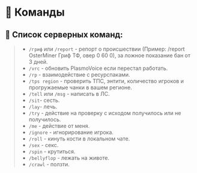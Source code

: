 # 🔐 Команды
## 🔖 Список серверных команд:
> - `/гриф` или `/report` - репорт о происшествии (Пример: /report OsterMiner Гриф ТФ, овер 0 60 0), за ложное показание бан от 3 дней.
> - `/vrc` - обновить PlasmoVoice если перестал работать.
> - `/rp` - взаимодействие с ресурспаками.
> - `/tps region` - проверить ТПС, энтити, количество игроков и прогружаемые чанки в вашем регионе.
> - `/tell` или `/msg` - написать в ЛС.
> - `/sit`- сесть.
> - `/lay`- лечь.
> - `/try` - действие на проверку с исходом получилось или не получилось.
> - `/me` - действие от меня.
> - `/ignore` - игнорирование игрока.
> - `/roll` - кинуть кости в локальном чате.
> - `/sex` - секс.
> - `/spin` - крутиться.
> - `/bellyflop` - лежать на животе.
> - `/crawl` - ползти.

